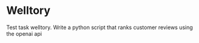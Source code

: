 # Welltory
Test task welltory. Write a python script that ranks customer reviews using the openai api
